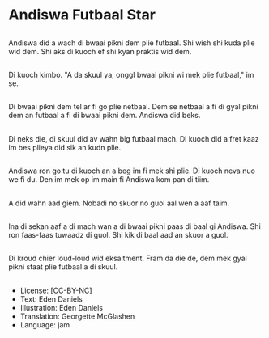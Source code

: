 # Andiswa Futbaal Star

##
Andiswa did a wach di bwaai pikni dem plie futbaal. Shi wish shi kuda plie wid dem. Shi aks di kuoch ef shi kyan praktis wid dem.

##
Di kuoch kimbo. "A da skuul ya, onggl bwaai pikni wi mek plie futbaal," im se.

##
Di bwaai pikni dem tel ar fi go plie netbaal. Dem se netbaal a fi di gyal pikni dem an futbaal a fi di bwaai pikni dem. Andiswa did beks.

##
Di neks die, di skuul did av wahn big futbaal mach. Di kuoch did a fret kaaz im bes plieya did sik an kudn plie.

##
Andiswa ron go tu di kuoch an a beg im fi mek shi plie. Di kuoch neva nuo we fi du. Den im mek op im main fi Andiswa kom pan di tiim.

##
A did wahn aad giem. Nobadi no skuor no guol aal wen a aaf taim.

##
Ina di sekan aaf a di mach wan a di bwaai pikni paas di baal gi Andiswa. Shi ron faas-faas tuwaadz di guol. Shi kik di baal aad an skuor a guol.

##
Di kroud chier loud-loud wid eksaitment. Fram da die de, dem mek gyal pikni staat plie futbaal a di skuul.

##
* License: [CC-BY-NC]
* Text: Eden Daniels
* Illustration: Eden Daniels
* Translation: Georgette McGlashen
* Language: jam
